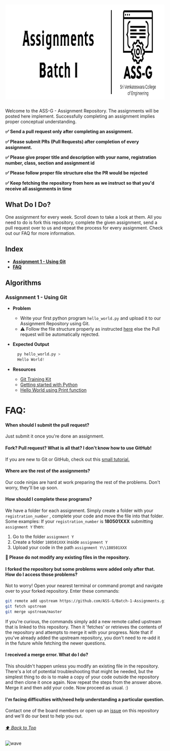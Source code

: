 <div align="left">
<h1>
    <img alt="header" src="/src/assets/Header.png" width="900" height="300"></img>
</h1>


Welcome to the  ASS-G - Assignment Repository. The assignments will be posted here implement. Successfully completing an assignment implies proper conceptual understanding.


**:white_check_mark: Send a pull request only after completing an assignment.**

**:white_check_mark: Please submit PRs (Pull Requests) after completion of every assignment.**

**:white_check_mark: Please give proper title and description with your name, registration number, class, section and assignment id**

**:white_check_mark: Please follow proper file structure else the PR would be rejected**

**:white_check_mark: Keep fetching the repository from here as we instruct so that you'd receive all assignments in time**


## What Do I Do?
One assignment for every week. Scroll down to take a look at them. All you need to do is fork this repository, complete the given assignment, send a pull request over to us and repeat the process for every assignment. Check out our FAQ for more information.


## Index
  - [**Assignment 1 - Using Git**](#assignment-1---using-git)
  - [**FAQ**](#faq)


## Algorithms
### **Assignment 1 - Using Git**
  - **Problem**
    - Write your first python program `hello_world.py` and upload it to our Assignment Repository using Git.
    - :warning: Follow the file structure properly as instructed [here](#how-should-i-complete-these-programs) else the Pull request will be automatically rejected.

  - **Expected Output**
    ```python
      py hello_world.py >      
      Hello World!
    ```

  - **Resources**
    - [Git Training Kit](https://github.com/ASS-G/Git-Training-Kit)
    - [Getting started with Python](https://github.com/ASS-G/Python-Training-Kit)
    - [Hello World using Print function](https://github.com/ASS-G/Batch-1-Assignments/blob/patch/p2/Assignment%201/180501000/hello_world.py)



FAQ:
======

  #### When should I submit the pull request?
  Just submit it once you're done an assignment.

  #### Fork? Pull request? What is all that? I don't know how to use GitHub!
  If you are new to Git or GitHub, check out this [small tutorial.](https://guides.github.com/activities/hello-world/)

  #### Where are the rest of the assignments?
  Our code ninjas are hard at work preparing the rest of the problems. Don't worry, they'll be up soon.

  #### How should I complete these programs?
  We have a folder for each assignment. Simply create a folder with your `registration_number` ,  complete your code and move the file into that folder.
  Some examples:
  If your `registration_number` is **180501XXX** submitting `assignment Y` then:
  1. Go to the folder `assignment Y`
  2. Create a folder `180501XXX` inside `assignment Y`
  3. Upload your code in the path `assignment Y\\180501XXX`

  **:no_entry_sign: Please do not modify any existing files in the repository.**

  #### I forked the repository but some problems were added only after that. How do I access those problems?
  Not to worry! Open your nearest terminal or command prompt and navigate over to your forked repository. Enter these commands:
  ```bash
  git remote add upstream https://github.com/ASS-G/Batch-1-Assignments.git
  git fetch upstream
  git merge upstream/master
  ```
  If you're curious, the commands simply add a new remote called upstream that is linked to this repository. Then it 'fetches' or retrieves the contents of the repository and attempts to merge it with your progress.
  Note that if you've already added the upstream repository, you don't need to re-add it in the future while fetching the newer questions.

  #### I received a merge error. What do I do?
  This shouldn't happen unless you modify an existing file in the repository. There's a lot of potential troubleshooting that might be needed, but the simplest thing to do is to make a copy of your code outside the repository and then clone it once again. Now repeat the steps from the answer above. Merge it and then add your code. Now proceed as usual. :)

  #### I'm facing difficulties with/need help understanding a particular question.
  Contact one of the board members or open up an [issue](https://github.com/ASS-G/Batch-1-Assignments/issues) on this repository and we'll do our best to help you out.

###### [:arrow_up: Back to Top](#----)


![wave](http://cdn.thekrishna.in/img/common/border.png)
